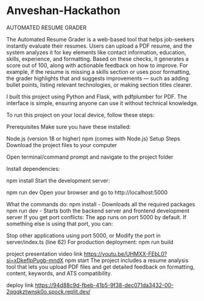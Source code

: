 # Anveshan-Hackathon
AUTOMATED RESUME GRADER


The Automated Resume Grader is a web-based tool that helps job-seekers instantly evaluate their resumes. Users can upload a PDF resume, and the system analyzes it for key elements like contact information, education, skills, experience, and formatting. Based on these checks, it generates a score out of 100, along with actionable feedback on how to improve.
For example, if the resume is missing a skills section or uses poor formatting, the grader highlights that and suggests improvements — such as adding bullet points, listing relevant technologies, or making section titles clearer.


I built this project using Python and Flask, with pdfplumber for PDF.  The interface is simple, ensuring anyone can use it without technical knowledge.





To run this project on your local device, follow these steps:

Prerequisites
Make sure you have these installed:

Node.js (version 18 or higher)
npm (comes with Node.js)
Setup Steps
Download the project files to your computer

Open terminal/command prompt and navigate to the project folder

Install dependencies:

npm install
Start the development server:

npm run dev
Open your browser and go to http://localhost:5000

What the commands do:
npm install - Downloads all the required packages
npm run dev - Starts both the backend server and frontend development server
If you get port conflicts:
The app runs on port 5000 by default. If something else is using that port, you can:

Stop other applications using port 5000, or
Modify the port in server/index.ts (line 62)
For production deployment:
npm run build



project presentation video link https://youtu.be/UHMXX-FEbL0?si=xDkefIpPugb-mndX
npm start
The project includes a resume analysis tool that lets you upload PDF files and get detailed feedback on formatting, content, keywords, and ATS compatibility.



deploy link  https://94d88c9d-fbeb-41b5-9f38-dec071da3432-00-2qgqkztwnsk0o.spock.replit.dev/
